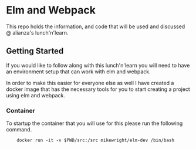 Elm and Webpack
===================================================

This repo holds the information, and code that will be used and discussed @ alianza's lunch'n'learn.   

## Getting Started

If you would like to follow along with this lunch'n'learn you will need to have an environment 
setup that can work with elm and webpack.  

In order to make this easier for everyone else as well I have created a docker image that
has the necessary tools for you to start creating a project using elm and webpack.  

### Container

To startup the container that you will use for this please run the following command.  

        docker run -it -v $PWD/src:/src mikewright/elm-dev /bin/bash



